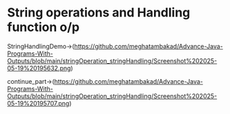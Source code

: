 # String operations and Handling function o/p

StringHandlingDemo->(https://github.com/meghatambakad/Advance-Java-Programs-With-Outputs/blob/main/stringOperation_stringHandling/Screenshot%202025-05-19%20195632.png)

continue_part->(https://github.com/meghatambakad/Advance-Java-Programs-With-Outputs/blob/main/stringOperation_stringHandling/Screenshot%202025-05-19%20195707.png)
